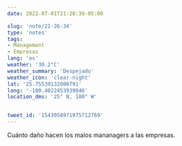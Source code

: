 ```yaml
---
date: 2022-07-01T21:28:39-05:00

slug: 'note/21-26-34'
type: 'notes'
tags:
- Management
- Empresas
lang: 'es'
weather: '30.2°C'
weather_summary: 'Despejado'
weather_icon: 'clear-night'
lat: '25.75539132000791'
long: '-100.4022453939046'
location_dms: '25° N, 100° W'


tweet_id: '1543058971975712769'
---
```

Cuánto daño hacen los malos mananagers a las empresas.